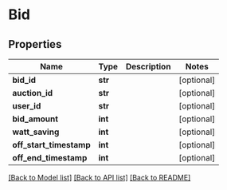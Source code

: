 # Bid

## Properties
Name | Type | Description | Notes
------------ | ------------- | ------------- | -------------
**bid_id** | **str** |  | [optional] 
**auction_id** | **str** |  | [optional] 
**user_id** | **str** |  | [optional] 
**bid_amount** | **int** |  | [optional] 
**watt_saving** | **int** |  | [optional] 
**off_start_timestamp** | **int** |  | [optional] 
**off_end_timestamp** | **int** |  | [optional] 

[[Back to Model list]](../README.md#documentation-for-models) [[Back to API list]](../README.md#documentation-for-api-endpoints) [[Back to README]](../README.md)


